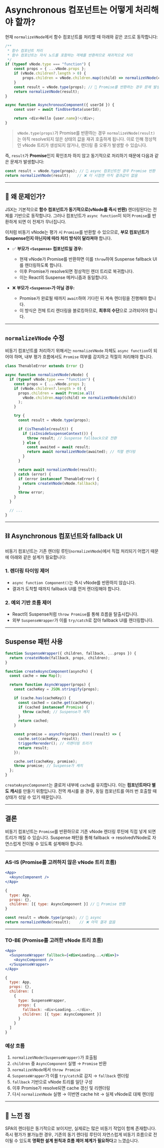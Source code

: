 # Asynchronous 컴포넌트는 어떻게 처리해야 할까?

현재 `normalizeVNode`에서 함수 컴포넌트를 처리할 때 아래와 같은 코드로 동작합니다:

```js
/**
 * 함수 컴포넌트 처리
 * 함수 컴포넌트는 자식 노드를 포함하는 객체를 반환하므로 재귀적으로 처리
 */
if (typeof vNode.type === "function") {
    const props = { ...vNode.props };
    if (vNode.children?.length > 0) {
        props.children = vNode.children.map((child) => normalizeVNode(child));
    }
    const result = vNode.type(props); // 🚨 Promise를 반환하는 경우 문제 발생
    return normalizeVNode(result);
}

async function AsynchronousComponent({ userId }) {
    const user = await findUserData(userId);

    return <div>Hello {user.name}!</div>;
}
```

> `vNode.type(props)`가 Promise를 반환하는 경우 `normalizeVNode(result)`는 아직 resolve되지 않은 상태의 값을 재귀 호출하게 됩니다. 이로 인해 정상적인 vNode 트리가 생성되지 않거나, 렌더링 중 오류가 발생할 수 있습니다.

즉, `result`가 **Promise**인지 확인조차 하지 않고 동기적으로 처리하기 때문에 다음과 같은 문제가 발생합니다:

```js
const result = vNode.type(props); // 🚨 async 컴포넌트인 경우 Promise 반환
return normalizeVNode(result);   // ❌ 이 시점엔 아직 결과값이 없음
```

---

## 🚨 왜 문제인가?

JSX는 기본적으로 **함수 컴포넌트가 동기적으로(vNode를 즉시 반환)** 렌더링된다는 전제를 기반으로 동작합니다. 그러나 컴포넌트가 `async function`이 되어 `Promise`를 반환하게 되면 이 전제가 무너집니다.

이처럼 비동기 vNode는 평가 시 `Promise`를 반환할 수 있으므로, **부모 컴포넌트가 Suspense인지 아닌지에 따라 처리 방식이 달라져야** 합니다.

* ✅ **부모가 `<Suspense>` 컴포넌트일 경우:**

  * 현재 vNode가 Promise를 반환하면 이를 `throw`하여 Suspense fallback UI를 렌더링하도록 합니다.
  * 이후 Promise가 resolve되면 정상적인 렌더 트리로 복귀합니다.
  * 이는 React의 Suspense 메커니즘과 동일합니다.

* ❌ **부모가 `<Suspense>`가 아닐 경우:**

  * Promise가 완료될 때까지 `await`하여 기다린 뒤 계속 렌더링을 진행해야 합니다.
  * 이 방식은 전체 트리 렌더링을 블로킹하므로, **최후의 수단**으로 고려되어야 합니다.

---

## `normalizeVNode` 수정

비동기 컴포넌트를 처리하기 위해서는 `normalizeVNode` 자체도 `async function`이 되어야 하며, 내부 평가 흐름에서도 `Promise` 여부를 감지하고 적절히 처리해야 합니다.

```js
class ThenableError extends Error {}

async function normalizeVNode(vNode) {
  if (typeof vNode.type === "function") {
    const props = { ...vNode.props };
    if (vNode.children?.length > 0) {
      props.children = await Promise.all(
        vNode.children.map((child) => normalizeVNode(child))
      );
    }

    try {
      const result = vNode.type(props);

      if (isThenable(result)) {
        if (isInsideSuspenseContext()) {
          throw result; // Suspense fallback으로 전환
        } else {
          const awaited = await result;
          return await normalizeVNode(awaited); // 직렬 렌더링
        }
      }

      return await normalizeVNode(result);
    } catch (error) {
      if (error instanceof ThenableError) {
        return createVNode(vNode.fallback);
      }
      throw error;
    }
  }

  // ...
}
```

---

## ⛓️ Asynchronous 컴포넌트와 fallback UI

비동기 컴포넌트는 기존 렌더링 루틴(`normalizeVNode`)에서 직접 처리되기 어렵기 때문에 아래와 같은 설계가 필요합니다:

### 1. 렌더링 타이밍 제어

* `async function Component()`는 즉시 vNode를 반환하지 않습니다.
* 결과가 도착할 때까지 fallback UI를 먼저 렌더링해야 합니다.

### 2. 예외 기반 흐름 제어

* React의 Suspense처럼 `throw Promise`를 통해 흐름을 탈출시킵니다.
* 외부 `SuspenseWrapper`가 이를 `try/catch`로 잡아 fallback UI를 렌더링합니다.

---

## Suspense 패턴 사용

```js
function SuspenseWrapper({ children, fallback, ...props }) {
  return createVNode(fallback, props, children);
}
```

```js
function createAsyncComponent(asyncFn) {
  const cache = new Map();

  return function AsyncWrapper(props) {
    const cacheKey = JSON.stringify(props);

    if (cache.has(cacheKey)) {
      const cached = cache.get(cacheKey);
      if (cached instanceof Promise) {
        throw cached; // Suspense가 캐치
      }
      return cached;
    }

    const promise = asyncFn(props).then((result) => {
      cache.set(cacheKey, result);
      triggerRerender(); // 리렌더링 트리거
      return result;
    });

    cache.set(cacheKey, promise);
    throw promise; // Suspense가 캐치
  };
}
```

`createAsyncComponent`는 클로저 내부에 `cache`를 유지합니다. 이는 **컴포넌트마다 별도 캐시**를 만들기 위함입니다. 전역 캐시를 쓸 경우, 동일 컴포넌트를 여러 번 호출할 때 상태가 섞일 수 있기 때문입니다.

---

## 결론

비동기 컴포넌트는 `Promise`를 반환하므로 기존 vNode 렌더링 루틴에 직접 넣게 되면 트리가 깨질 수 있습니다. Suspense 패턴을 통해 fallback → resolvedVNode로 자연스럽게 전이될 수 있도록 설계해야 합니다.

---

### AS-IS (Promise를 고려하지 않은 vNode 트리 흐름)

```jsx
<App>
  <AsyncComponent />
</App>
```

```js
{
  type: App,
  props: {},
  children: [{ type: AsyncComponent }] // 🚨 Promise 반환
}
```

```js
const result = vNode.type(props); // 🚨 async
return normalizeVNode(result);    // ❌ 아직 결과 없음
```

---

### TO-BE (Promise를 고려한 vNode 트리 흐름)

```jsx
<App>
  <SuspenseWrapper fallback={<div>Loading...</div>}>
    <AsyncComponent />
  </SuspenseWrapper>
</App>
```

```js
{
  type: App,
  props: {},
  children: [
    {
      type: SuspenseWrapper,
      props: {
        fallback: <div>Loading...</div>,
        children: [{ type: AsyncComponent }]
      }
    }
  ]
}
```

### 예상 흐름

1. `normalizeVNode(SuspenseWrapper)`가 호출됨
2. `children` 중 `AsyncComponent` 실행 → `Promise` 반환
3. `normalizeVNode`에서 `throw Promise`
4. `SuspenseWrapper`가 이를 `try/catch`로 감지 → `fallback` 렌더링
5. `fallback` 기반으로 vNode 트리를 일단 구성
6. 이후 Promise가 resolve되면 cache 갱신 및 리렌더링
7. 다시 `normalizeVNode` 실행 → 이번엔 cache hit → 실제 vNode로 대체 렌더링

---

## 💭 느낀 점

SPA의 렌더링은 동기적으로 보이지만, 실제로는 많은 비동기 작업이 함께 존재합니다. 즉시 평가가 불가능한 경우, 기존의 동기 렌더링 루틴이 자연스럽게 비동기 흐름으로 전이될 수 있도록 **명확한 설계 원칙과 흐름 제어 체계가 필요하다**고 느꼈습니다.